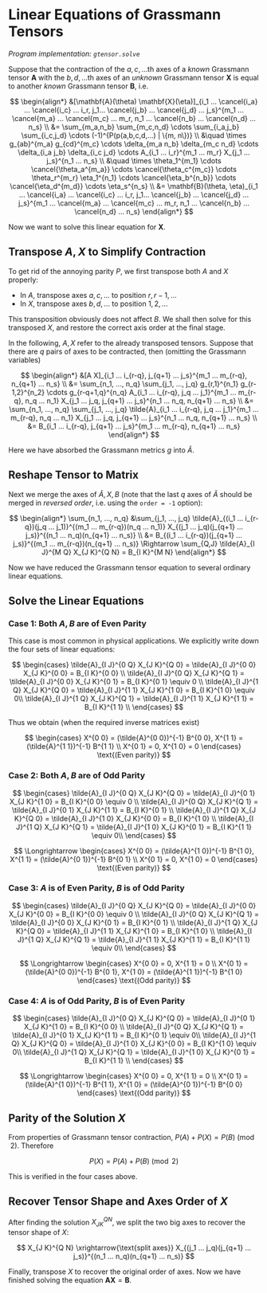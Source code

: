 # Linear Equations of Grassmann Tensors

*Program implementation: `gtensor.solve`*

Suppose that the contraction of the $a,c,...$th axes of a *known* Grassmann tensor $\mathbf{A}$ with the $b,d,...$th axes of an *unknown* Grassmann tensor $\mathbf{X}$ is equal to another *known* Grassmann tensor $\mathbf{B}$, i.e.

$$
\begin{align*}
    &[\mathbf{A}(\theta)  \mathbf{X}(\eta)]_{i_1 ... \cancel{i_a} ... \cancel{i_c} ... i_r, j_1... \cancel{j_b} ... \cancel{j_d} ... j_s}^{m_1 ... \cancel{m_a} ... \cancel{m_c} ... m_r, n_1 ... \cancel{n_b} ... \cancel{n_d} ... n_s}
    \\
    &= \sum_{m_a,n_b} \sum_{m_c,n_d} \cdots \sum_{i_a,j_b} \sum_{i_c,j_d} \cdots
    (-1)^{P(p(a,b,c,d,...) | \{m, n\})} 
    \\ &\quad \times
    g_{ab}^{m_a} g_{cd}^{m_c} \cdots
    \delta_{m_a n_b} \delta_{m_c n_d} \cdots
    \delta_{i_a j_b} \delta_{i_c j_d} \cdots
    A_{i_1 ... i_r}^{m_1 ... m_r} 
    X_{j_1 ... j_s}^{n_1 ... n_s} 
    \\ &\quad \times
    \theta_1^{m_1} \cdots \cancel{\theta_a^{m_a}} \cdots \cancel{\theta_c^{m_c}} \cdots \theta_r^{m_r} 
    \eta_1^{n_1} \cdots \cancel{\eta_b^{n_b}} \cdots \cancel{\eta_d^{m_d}} \cdots \eta_s^{n_s}
    \\
    &= \mathbf{B}(\theta, \eta)_{i_1 ... \cancel{i_a} ... \cancel{i_c} ... i_r, j_1... \cancel{j_b} ... \cancel{j_d} ... j_s}^{m_1 ... \cancel{m_a} ... \cancel{m_c} ... m_r, n_1 ... \cancel{n_b} ... \cancel{n_d} ... n_s}
\end{align*}
$$

Now we want to solve this linear equation for $\mathbf{X}$.

## Transpose $A, X$ to Simplify Contraction

To get rid of the annoying parity $P$, we first transpose both $A$ and $X$ properly:

- In $A$, transpose axes $a,c,...$ to position $r,r-1,...$
- In $X$, transpose axes $b,d,...$ to position $1,2,...$

This transposition obviously does not affect $B$. We shall then solve for this transposed $X$, and restore the correct axis order at the final stage. 

In the following, $A, X$ refer to the already transposed tensors. Suppose that there are $q$ pairs of axes to be contracted, then (omitting the Grassmann variables)

$$
\begin{align*}
    &[A  X]_{i_1 ... i_{r-q}, j_{q+1} ... j_s}^{m_1 ... m_{r-q}, n_{q+1} ... n_s}
    \\
    &= \sum_{n_1, ..., n_q} \sum_{j_1, ..., j_q}
    g_{r,1}^{n_1} g_{r-1,2}^{n_2} \cdots g_{r-q+1,q}^{n_q}
    A_{i_1 ... i_{r-q}, j_q ... j_1}^{m_1 ... m_{r-q}, n_q ... n_1} 
    X_{j_1 ... j_q, j_{q+1} ... j_s}^{n_1 ... n_q, n_{q+1} ... n_s} 
    \\
    &= \sum_{n_1, ..., n_q} \sum_{j_1, ..., j_q}
    \tilde{A}_{i_1 ... i_{r-q}, j_q ... j_1}^{m_1 ... m_{r-q}, n_q ... n_1} 
    X_{j_1 ... j_q, j_{q+1} ... j_s}^{n_1 ... n_q, n_{q+1} ... n_s} 
    \\
    &= B_{i_1 ... i_{r-q}, j_{q+1} ... j_s}^{m_1 ... m_{r-q}, n_{q+1} ... n_s}
\end{align*}
$$

Here we have absorbed the Grassmann metrics $g$ into $\tilde{A}$. 

## Reshape Tensor to Matrix

Next we merge the axes of $\tilde{A}, X, B$ (note that the last $q$ axes of $\tilde{A}$ should be merged in *reversed order*, i.e. using the `order = -1` option):

$$
\begin{align*}
    \sum_{n_1, ..., n_q} &\sum_{j_1, ..., j_q}
    \tilde{A}_{(i_1 ... i_{r-q})(j_q ... j_1)}^{(m_1 ... m_{r-q})(n_q ... n_1)} 
    X_{(j_1 ... j_q)(j_{q+1} ... j_s)}^{(n_1 ... n_q)(n_{q+1} ... n_s)} \\
    &= B_{(i_1 ... i_{r-q})(j_{q+1} ... j_s)}^{(m_1 ... m_{r-q})(n_{q+1} ... n_s)}
    \Rightarrow \sum_{Q,J}
    \tilde{A}_{I J}^{M Q} X_{J K}^{Q N} = B_{I K}^{M N}    
\end{align*}
$$

Now we have reduced the Grassmann tensor equation to several ordinary linear equations.

## Solve the Linear Equations

### Case 1: Both $A,B$ are of Even Parity

This case is most common in physical applications. We explicitly write down the four sets of linear equations:

$$
\begin{cases}
    \tilde{A}_{I J}^{0 Q} X_{J K}^{Q 0} 
    = \tilde{A}_{I J}^{0 0} X_{J K}^{0 0} = B_{I K}^{0 0} \\
    \tilde{A}_{I J}^{0 Q} X_{J K}^{Q 1} 
    = \tilde{A}_{I J}^{0 0} X_{J K}^{0 1} = B_{I K}^{0 1} \equiv 0 \\
    \tilde{A}_{I J}^{1 Q} X_{J K}^{Q 0} 
    = \tilde{A}_{I J}^{1 1} X_{J K}^{1 0} = B_{I K}^{1 0} \equiv 0\\
    \tilde{A}_{I J}^{1 Q} X_{J K}^{Q 1} 
    = \tilde{A}_{I J}^{1 1} X_{J K}^{1 1} = B_{I K}^{1 1} \\
\end{cases}
$$

Thus we obtain (when the required inverse matrices exist)

$$
\begin{cases}
    X^{0 0} = (\tilde{A}^{0 0})^{-1} B^{0 0}, 
    X^{1 1} = (\tilde{A}^{1 1})^{-1} B^{1 1} \\
    X^{0 1} = 0, 
    X^{1 0} = 0
\end{cases}
\text{(Even parity)}
$$

### Case 2: Both $A,B$ are of Odd Parity

$$
\begin{cases}
    \tilde{A}_{I J}^{0 Q} X_{J K}^{Q 0} 
    = \tilde{A}_{I J}^{0 1} X_{J K}^{1 0} = B_{I K}^{0 0} \equiv 0 \\
    \tilde{A}_{I J}^{0 Q} X_{J K}^{Q 1} 
    = \tilde{A}_{I J}^{0 1} X_{J K}^{1 1} = B_{I K}^{0 1} \\
    \tilde{A}_{I J}^{1 Q} X_{J K}^{Q 0} 
    = \tilde{A}_{I J}^{1 0} X_{J K}^{0 0} = B_{I K}^{1 0} \\
    \tilde{A}_{I J}^{1 Q} X_{J K}^{Q 1} 
    = \tilde{A}_{I J}^{1 0} X_{J K}^{0 1} = B_{I K}^{1 1} \equiv 0\\
\end{cases}
$$

$$
\Longrightarrow
\begin{cases}
    X^{0 0} = (\tilde{A}^{1 0})^{-1} B^{1 0}, 
    X^{1 1} = (\tilde{A}^{0 1})^{-1} B^{0 1} \\
    X^{0 1} = 0, 
    X^{1 0} = 0
\end{cases}
\text{(Even parity)}
$$

### Case 3: $A$ is of Even Parity, $B$ is of Odd Parity

$$
\begin{cases}
    \tilde{A}_{I J}^{0 Q} X_{J K}^{Q 0} 
    = \tilde{A}_{I J}^{0 0} X_{J K}^{0 0} = B_{I K}^{0 0} \equiv 0 \\
    \tilde{A}_{I J}^{0 Q} X_{J K}^{Q 1} 
    = \tilde{A}_{I J}^{0 0} X_{J K}^{0 1} = B_{I K}^{0 1} \\
    \tilde{A}_{I J}^{1 Q} X_{J K}^{Q 0} 
    = \tilde{A}_{I J}^{1 1} X_{J K}^{1 0} = B_{I K}^{1 0} \\
    \tilde{A}_{I J}^{1 Q} X_{J K}^{Q 1} 
    = \tilde{A}_{I J}^{1 1} X_{J K}^{1 1} = B_{I K}^{1 1} \equiv 0\\
\end{cases}
$$

$$
\Longrightarrow
\begin{cases}
    X^{0 0} = 0, 
    X^{1 1} = 0 \\
    X^{0 1} = (\tilde{A}^{0 0})^{-1} B^{0 1}, 
    X^{1 0} = (\tilde{A}^{1 1})^{-1} B^{1 0}
\end{cases}
\text{(Odd parity)}
$$

### Case 4: $A$ is of Odd Parity, $B$ is of Even Parity

$$
\begin{cases}
    \tilde{A}_{I J}^{0 Q} X_{J K}^{Q 0} 
    = \tilde{A}_{I J}^{0 1} X_{J K}^{1 0} = B_{I K}^{0 0} \\
    \tilde{A}_{I J}^{0 Q} X_{J K}^{Q 1} 
    = \tilde{A}_{I J}^{0 1} X_{J K}^{1 1} = B_{I K}^{0 1} \equiv 0\\
    \tilde{A}_{I J}^{1 Q} X_{J K}^{Q 0} 
    = \tilde{A}_{I J}^{1 0} X_{J K}^{0 0} = B_{I K}^{1 0} \equiv 0\\
    \tilde{A}_{I J}^{1 Q} X_{J K}^{Q 1} 
    = \tilde{A}_{I J}^{1 0} X_{J K}^{0 1} = B_{I K}^{1 1} \\
\end{cases}
$$

$$
\Longrightarrow
\begin{cases}
    X^{0 0} = 0, 
    X^{1 1} = 0 \\
    X^{0 1} = (\tilde{A}^{1 0})^{-1} B^{1 1}, 
    X^{1 0} = (\tilde{A}^{0 1})^{-1} B^{0 0}
\end{cases}
\text{(Odd parity)}
$$

## Parity of the Solution $X$

From properties of Grassmann tensor contraction, $P(A) + P(X) = P(B) \pmod{2}$. Therefore

$$
P(X) = P(A) + P(B) \pmod{2}
$$

This is verified in the four cases above. 

## Recover Tensor Shape and Axes Order of $X$

After finding the solution $X_{J K}^{Q N}$, we split the two big axes to recover the tensor shape of $X$: 

$$
X_{J K}^{Q N}
\xrightarrow{\text{split axes}}
X_{(j_1 ... j_q)(j_{q+1} ... j_s)}^{(n_1 ... n_q)(n_{q+1} ... n_s)}
$$

Finally, transpose $X$ to recover the original order of axes. Now we have finished solving the equation $\mathbf{A}  \mathbf{X} = \mathbf{B}$.